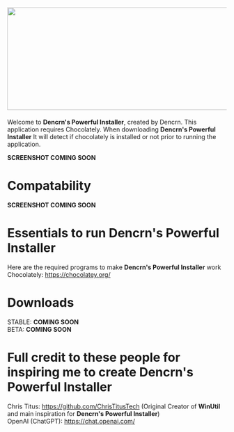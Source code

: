 # <img src="https://i.imgur.com/8dyrzqM.png" width="1002" height="236"> 
Welcome to **Dencrn's Powerful Installer**, created by Dencrn. This application requires Chocolately. When downloading **Dencrn's Powerful Installer** It will detect if chocolately is installed or not prior to running the application.

**SCREENSHOT COMING SOON**

# Compatability
**SCREENSHOT COMING SOON**

# Essentials to run **Dencrn's Powerful Installer**
Here are the required programs to make **Dencrn's Powerful Installer** work <br>
Chocolately: https://chocolatey.org/ <br>
# Downloads
STABLE: **COMING SOON** <BR>
BETA: **COMING SOON**

#

# Full credit to these people for inspiring me to create **Dencrn's Powerful Installer**
Chris Titus: https://github.com/ChrisTitusTech (Original Creator of **WinUtil** and main inspiration for **Dencrn's Powerful Installer**)
<br>
OpenAI (ChatGPT): https://chat.openai.com/
